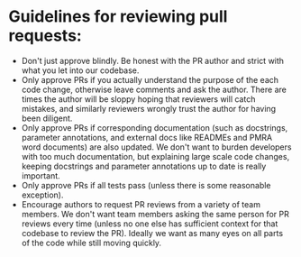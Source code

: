 # Guidelines for reviewing pull requests:
- Don't just approve blindly. Be honest with the PR author and strict with what you let into our codebase.
- Only approve PRs if you actually understand the purpose of the each code change, otherwise leave comments and ask the author. There are times the author will be sloppy hoping that reviewers will catch mistakes, and similarly reviewers wrongly trust the author for having been diligent.
- Only approve PRs if corresponding documentation (such as docstrings, parameter annotations, and external docs like READMEs and PMRA word documents) are also updated. We don't want to burden developers with too much documentation, but explaining large scale code changes, keeping docstrings and parameter annotations up to date is really important.
- Only approve PRs if all tests pass (unless there is some reasonable exception).
- Encourage authors to request PR reviews from a variety of team members. We don't want team members asking the same person for PR reviews every time (unless no one else has sufficient context for that codebase to review the PR). Ideally we want as many eyes on all parts of the code while still moving quickly.
